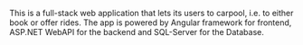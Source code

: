 This is a full-stack web application that lets its users to carpool, i.e. to either book or offer rides. 
The app is powered by Angular framework for frontend, ASP.NET WebAPI for the backend and SQL-Server for the Database.
